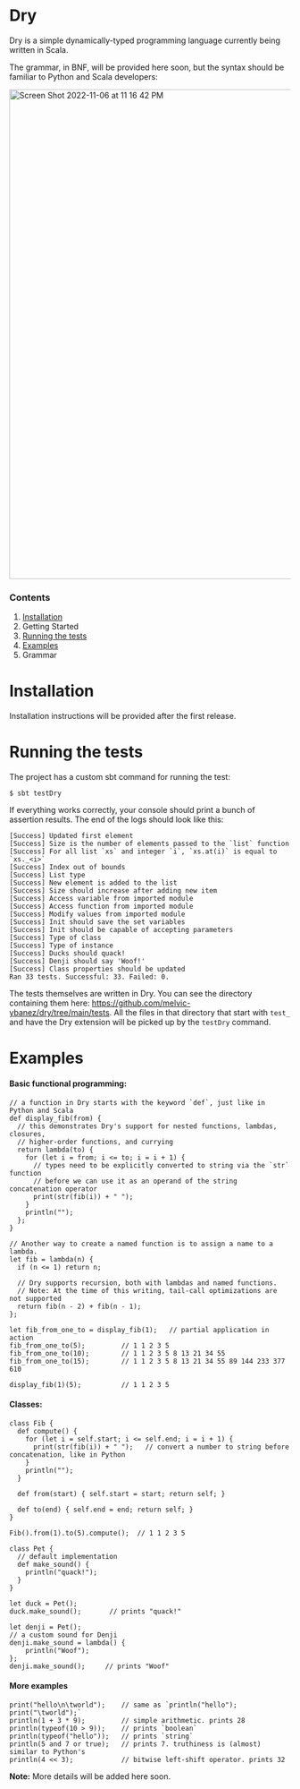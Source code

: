 # Dry

Dry is a simple dynamically-typed programming language currently being written in Scala.

The grammar, in BNF, will be provided here soon, but the syntax should be familiar
to Python and Scala developers:

<img width="875" alt="Screen Shot 2022-11-06 at 11 16 42 PM" src="https://user-images.githubusercontent.com/4519785/200179103-f6b7b544-75ae-47ea-b429-3d25f3427ae6.png">

### Contents
1. [Installation](#installation)
1. Getting Started
1. [Running the tests](#running-the-tests)
1. [Examples](#examples)
1. Grammar

# Installation
Installation instructions will be provided after the first release.

# Running the tests
The project has a custom sbt command for running the test:
```
$ sbt testDry
```
If everything works correctly, your console should print a bunch of assertion results. The end of the logs should look like this:
```
[Success] Updated first element
[Success] Size is the number of elements passed to the `list` function
[Success] For all list `xs` and integer `i`, `xs.at(i)` is equal to `xs._<i>`
[Success] Index out of bounds
[Success] List type
[Success] New element is added to the list
[Success] Size should increase after adding new item
[Success] Access variable from imported module
[Success] Access function from imported module
[Success] Modify values from imported module
[Success] Init should save the set variables
[Success] Init should be capable of accepting parameters
[Success] Type of class
[Success] Type of instance
[Success] Ducks should quack!
[Success] Denji should say 'Woof!'
[Success] Class properties should be updated
Ran 33 tests. Successful: 33. Failed: 0.
```
The tests themselves are written in Dry. You can see the directory containing them here: https://github.com/melvic-ybanez/dry/tree/main/tests. All the files in that directory that start with `test_` and have the Dry extension will be picked up by the `testDry` command.

# Examples

#### Basic functional programming:
```
// a function in Dry starts with the keyword `def`, just like in Python and Scala
def display_fib(from) {
  // this demonstrates Dry's support for nested functions, lambdas, closures,
  // higher-order functions, and currying
  return lambda(to) {
    for (let i = from; i <= to; i = i + 1) {
      // types need to be explicitly converted to string via the `str` function
      // before we can use it as an operand of the string concatenation operator
      print(str(fib(i)) + " ");
    }
    println("");
  };
}

// Another way to create a named function is to assign a name to a lambda.
let fib = lambda(n) {
  if (n <= 1) return n;

  // Dry supports recursion, both with lambdas and named functions.
  // Note: At the time of this writing, tail-call optimizations are not supported
  return fib(n - 2) + fib(n - 1);
};

let fib_from_one_to = display_fib(1);   // partial application in action
fib_from_one_to(5);         // 1 1 2 3 5
fib_from_one_to(10);        // 1 1 2 3 5 8 13 21 34 55
fib_from_one_to(15);        // 1 1 2 3 5 8 13 21 34 55 89 144 233 377 610

display_fib(1)(5);          // 1 1 2 3 5
```

#### Classes:
```
class Fib {
  def compute() {
    for (let i = self.start; i <= self.end; i = i + 1) {
      print(str(fib(i)) + " ");   // convert a number to string before concatenation, like in Python
    }
    println("");
  }

  def from(start) { self.start = start; return self; }

  def to(end) { self.end = end; return self; }
}

Fib().from(1).to(5).compute();  // 1 1 2 3 5

class Pet {
  // default implementation
  def make_sound() {
    println("quack!");
  }
}

let duck = Pet();
duck.make_sound();       // prints "quack!"

let denji = Pet();
// a custom sound for Denji
denji.make_sound = lambda() {
    println("Woof");
};
denji.make_sound();     // prints "Woof"
```

#### More examples
```
print("hello\n\tworld");    // same as `println("hello"); print("\tworld");`
println(1 + 3 * 9);         // simple arithmetic. prints 28
println(typeof(10 > 9));    // prints `boolean`
println(typeof("hello"));   // prints `string`
println(5 and 7 or true);   // prints 7. truthiness is (almost) similar to Python's
println(4 << 3);            // bitwise left-shift operator. prints 32
```

**Note:** More details will be added here soon.
